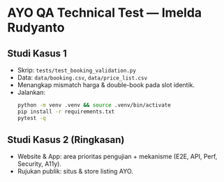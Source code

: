 # AYO QA Technical Test — Imelda Rudyanto

## Studi Kasus 1
- Skrip: `tests/test_booking_validation.py`
- Data: `data/booking.csv`, `data/price_list.csv`
- Menangkap mismatch harga & double-book pada slot identik.
- Jalankan:
  ```bash
  python -m venv .venv && source .venv/bin/activate
  pip install -r requirements.txt
  pytest -q
  ```

## Studi Kasus 2 (Ringkasan)
- Website & App: area prioritas pengujian + mekanisme (E2E, API, Perf, Security, A11y).
- Rujukan publik: situs & store listing AYO.
